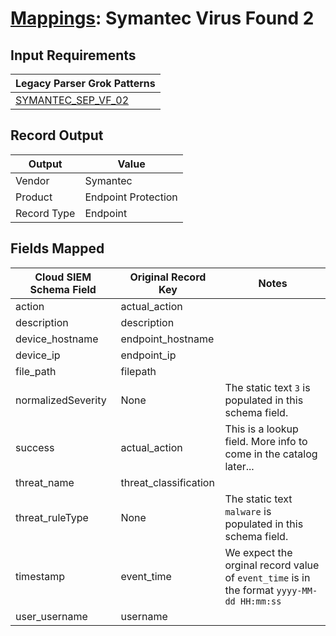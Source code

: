 # [Mappings](README.md): Symantec Virus Found 2

## Input Requirements

|Legacy Parser Grok Patterns|
|-------------|
|[SYMANTEC_SEP_VF_02](../legacy_parsers/SYMANTEC_SEP_VF_02.md)|

## Record Output

|Output|Value|
|------|-----|
|Vendor|Symantec|
|Product|Endpoint Protection|
|Record Type|Endpoint|

## Fields Mapped

|Cloud SIEM Schema Field|Original Record Key|Notes|
|-----------------------|-------------------|-----|
|action|actual_action||
|description|description||
|device_hostname|endpoint_hostname||
|device_ip|endpoint_ip||
|file_path|filepath||
|normalizedSeverity|None|The static text `3` is populated in this schema field.|
|success|actual_action|This is a lookup field. More info to come in the catalog later...|
|threat_name|threat_classification||
|threat_ruleType|None|The static text `malware` is populated in this schema field.|
|timestamp|event_time|We expect the orginal record value of `event_time` is in the format `yyyy-MM-dd HH:mm:ss`|
|user_username|username||

